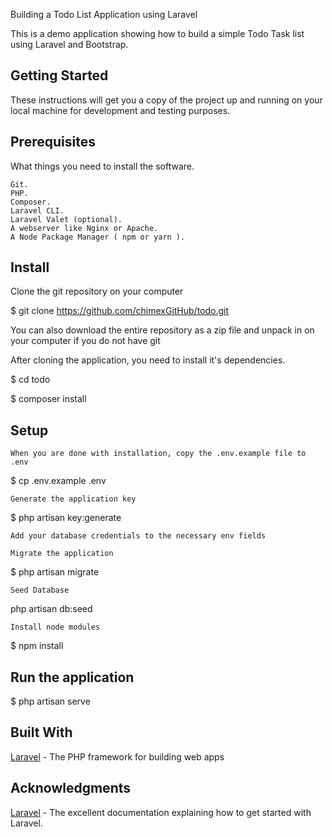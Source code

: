 Building a Todo List Application using Laravel
<p>
This is a demo application showing how to build a simple Todo Task list using Laravel and Bootstrap.</p>

## Getting Started

These instructions will get you a copy of the project up and running on your local machine for development and testing purposes.

## Prerequisites

What things you need to install the software.

    Git.
    PHP.
    Composer.
    Laravel CLI.
    Laravel Valet (optional).
    A webserver like Nginx or Apache.
    A Node Package Manager ( npm or yarn ).


## Install

Clone the git repository on your computer

$ git clone https://github.com/chimexGitHub/todo.git

You can also download the entire repository as a zip file and unpack in on your computer if you do not have git

After cloning the application, you need to install it's dependencies.

$ cd todo

$ composer install

## Setup

    When you are done with installation, copy the .env.example file to .env

$ cp .env.example .env

    Generate the application key

$ php artisan key:generate


    Add your database credentials to the necessary env fields

    Migrate the application

$ php artisan migrate

    Seed Database

php artisan db:seed

    Install node modules

$ npm install

## Run the application

$ php artisan serve

## Built With

[Laravel](https://laravel.com/) - The PHP framework for building web apps

## Acknowledgments

[Laravel](https://laravel.com/docs/) - The excellent documentation explaining how to get started with Laravel.

